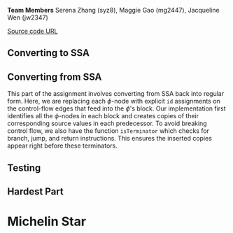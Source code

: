 **Team Members**
Serena Zhang (syz8), Maggie Gao (mg2447), Jacqueline Wen (jw2347)

[Source code URL](https://github.com/Jacqueline-Wen/cs6120-AdvCompilers-Tasks/tree/main/Task6)

## Converting to SSA

## Converting from SSA
This part of the assignment involves converting from SSA back into regular form. Here, we are replacing each $\phi$-node with explicit `id` assignments on the control-flow edges that feed into the $\phi$'s block. Our implementation first identifies all the $\phi$-nodes in each block and creates copies of their corresponding source values in each predecessor. To avoid breaking control flow, we also have the function `isTerminator` which checks for branch, jump, and return instructions. This ensures the inserted copies appear right before these terminators.

## Testing

## Hardest Part

# Michelin Star
